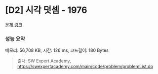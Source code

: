 # [D2] 시각 덧셈 - 1976 

[문제 링크](https://swexpertacademy.com/main/code/problem/problemDetail.do?contestProbId=AV5PttaaAZIDFAUq) 

### 성능 요약

메모리: 56,708 KB, 시간: 126 ms, 코드길이: 180 Bytes



> 출처: SW Expert Academy, https://swexpertacademy.com/main/code/problem/problemList.do